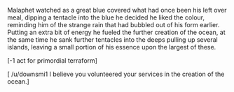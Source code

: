 Malaphet watched as a great blue covered what had once been his left over meal, dipping a tentacle into the blue he decided he liked the colour, reminding him of the strange rain that had bubbled out of his form earlier. Putting an extra bit of energy he fueled the further creation of the ocean, at the same time he sank further tentacles into the deeps pulling up several islands, leaving a small portion of his essence upon the largest of these.

\[-1 act for primordial terraform\]

\[ /u/downsmi1 I believe you volunteered your services in the creation of the ocean.\]